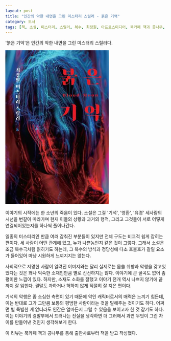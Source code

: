 ```yaml
---
layout: post
title: "인간의 악한 내면을 그린 미스터리 스릴러 - 붉은 기억"
category: 도서
tags: [책, 소설, 미스터리, 스릴러, 복수, 최정원, 아프로스미디어, 북카페 책과 콩나무, 서평]
---
```


'붉은 기억'은
인간의 악한 내면을 그린 미스터리 스릴러다.

![표지](/images/book/blood-moon-book-h480.jpg)

이야기의 시작에는 한 소년의 죽음이 있다.
소설은 그걸 '기석', '영환', '유경' 세사람의 시선을 번갈아 따라가며
현재 이들의 상황과 과거의 행적, 그리고 그것들이 서로 어떻게 연결되어있는지를 하나씩 풀어나간다.

일종의 미스터리인 만큼 여러 감춰진 부분들이 있지만
전체 구도는 비교적 쉽게 잡히는 편이다.
세 사람이 어떤 관계에 있고, 누가 나쁜놈인지 같은 것이 그렇다.
그래서 소설은 조금 복수극처럼 읽히기도 하는데,
그 복수의 방식과 정당성에 다소 호불호가 갈릴 요소가 들어있어 마냥 시원하게 느껴지지는 않는다.

사회적으로 저명한 사람이 알려진 이미지와는 달리
실제로는 몹쓸 취향과 악행을 갖고있었다는 것은
꽤나 익숙한 소재인만큼 별로 신선하지는 않다.
이야기에 큰 굴곡도 없어 좀 평이한 느낌이 있다.
하지만, 소재도 소화를 잘했고 이야기 전개 역시 나쁘지 않기에 끝까지 잘 읽힌다.
결말도 과하거나 허하지 않게 적절히 잘 지은 편이다.

기석의 악행은 좀 소심한 측면이 있기 때문에 악인 캐릭터로서의 매력은 느끼기 힘든데,
이는 반대로 그가 그만큼 보통의 평범한 사람이라는 것을 말해주는 것이기도 하다.
어쩌면 별 특별한 게 없더라도 인간은 얼마든지 그럴 수 있음을 보이고자 한 것 같기도 하다.
이는 이야기의 결말부에서 드러나는 진실을 생각하면 더 그러해서
과연 무엇이 그런 차이를 만들어낸 것인지 생각해보게 한다.



<div class="im im-info">
이 리뷰는 북카페 책과 콩나무를 통해 출판사로부터 책을 받고 작성했다.
</div>
